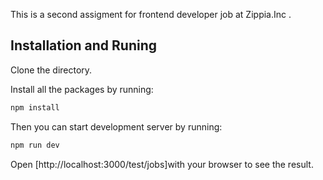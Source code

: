 This is a second assigment for frontend developer job at Zippia.Inc .

## Installation and Runing

Clone the directory.

Install all the packages by running:

```bash
npm install
```

Then you can start development server by running:

```bash
npm run dev
```

Open [http://localhost:3000/test/jobs]with your browser to see the result.
